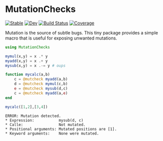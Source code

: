 # MutationChecks

[![Stable](https://img.shields.io/badge/docs-stable-blue.svg)](https://jw3126.github.io/MutationChecks.jl/stable/)
[![Dev](https://img.shields.io/badge/docs-dev-blue.svg)](https://jw3126.github.io/MutationChecks.jl/dev/)
[![Build Status](https://github.com/jw3126/MutationChecks.jl/actions/workflows/CI.yml/badge.svg?branch=main)](https://github.com/jw3126/MutationChecks.jl/actions/workflows/CI.yml?query=branch%3Amain)
[![Coverage](https://codecov.io/gh/jw3126/MutationChecks.jl/branch/main/graph/badge.svg)](https://codecov.io/gh/jw3126/MutationChecks.jl)

Mutation is the source of subtle bugs. This tiny package provides a simple macro that is useful for 
exposing unwanted mutations.

```julia
using MutationChecks

mymul(x,y) = x .* y
myadd(x,y) = x .+ y
mysub(x,y) = x .-= y # oups

function mycalc(a,b)
    c = @mutcheck myadd(a,b)
    d = @mutcheck mymul(c,b)
    e = @mutcheck mysub(d,c)
    c = @mutcheck myadd(a,e)
end

mycalc([1,2],[3,4])
```
```
ERROR: Mutation detected.
* Expression:           mysub(d, c)
* Calle:                Not mutated.
* Positional arguments: Mutated positions are [1].
* Keyword arguments:    None were mutated.
```
